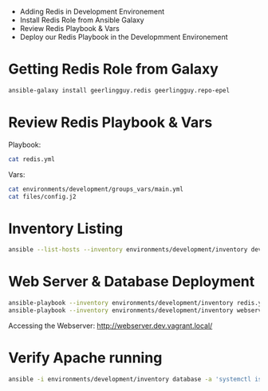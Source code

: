 * Adding Redis in Development Environement
* Install Redis Role from Ansible Galaxy
* Review Redis Playbook & Vars
* Deploy our Redis Playbook in the Developmment Environement

# Getting Redis Role from Galaxy

```bash
ansible-galaxy install geerlingguy.redis geerlingguy.repo-epel
```

# Review Redis Playbook & Vars

Playbook:

```bash
cat redis.yml
```

Vars:

```bash
cat environments/development/groups_vars/main.yml
cat files/config.j2
```

# Inventory Listing

```bash
ansible --list-hosts --inventory environments/development/inventory development
```

# Web Server & Database Deployment

```bash
ansible-playbook --inventory environments/development/inventory redis.yml
ansible-playbook --inventory environments/development/inventory webserver.yml
```

Accessing the Webserver: http://webserver.dev.vagrant.local/

# Verify Apache running

```bash
ansible -i environments/development/inventory database -a 'systemctl is-active redis'
```
